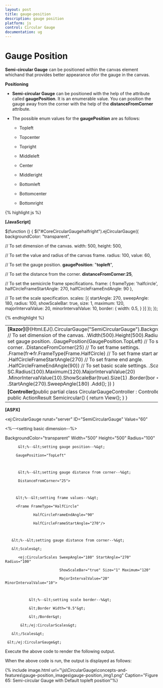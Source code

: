 ```yaml
---
layout: post
title: gauge-position
description: gauge position
platform: js
control: Circular Gauge
documentation: ug
---
```


# Gauge Position

**Semi-circular Gauge** can be positioned within the canvas element whichand that provides better appearance ofor the gauge in the canvas.

**Positioning**

* **Semi-circular Gauge** can be positioned with the help of the attribute called **gaugePosition**. It is an enumerable value. You can position the gauge away from the corner with the help of the **distanceFromCorner** attribute. 

* The possible enum values for the **gaugePosition** are as follows:

  * Topleft

  * Topcenter

  * Topright

  * Middleleft

  * Center

  * Middleright

  * Bottomleft

  * Bottomcenter

  * Bottomright

{% highlight js %}

**[JavaScript]**
<div style=”float: left” id=”gauge1”>
<div id=" CoreCircularGaugehalfright "> </div
<script type=”text/javascript”>
$(function () {
$("#CoreCircularGaugehalfright").ejCircularGauge({
backgroundColor: "transparent",

// To set dimension of the canvas.
width: 500, height: 500,

// To set the value and radius of the canvas frame.
radius: 100, value: 60,

// To set the gauge position.
**gaugePosition**: "**topleft**",

// To set the distance from the corner.
**distanceFromCorner**:**25**,

// To set the semicircle frame specifications.
frame: {
frameType: 'halfcircle',
halfCircleFrameStartAngle: 270,
halfCircleFrameEndAngle: 90
},

// To set the scale specification.
scales: [{
startAngle: 270,
sweepAngle: 180, radius: 100,
showScaleBar: true, size: 1,
maximum: 120, majorIntervalValue: 20,
minorIntervalValue: 10,
border: {
width: 0.5,
}
}]
});
});
</script>


{% endhighlight %}





<table>
<tr>
<td>
<b>[Razor]</b>@(Html.EJ().CircularGauge("SemiCircularGauge").BackgroundColor("transparent")                // To set dimension of the canvas.                .Width(500).Height(500).Radius(100).Value(60)                // To set gauge position.                .GaugePosition(GaugePosition.TopLeft)                // To set gauge distance from corner.                .DistanceFromCorner(25)                            // To set frame settings.                .Frame(fr=>fr.FrameType(Frame.HalfCircle)                               // To set frame start angle.                              .HalfCircleFrameStartAngle(270)                                                        // To set frame end angle.                              .HalfCircleFrameEndAngle(90))                // To set basic scale settings.                .Scales(SC =>                {                    SC.Radius(100).Maximum(120).MajorIntervalValue(20)                    .MinorIntervalValue(10).ShowScaleBar(true).Size(1)                    .Border(bor => bor.Width(0.5))                    .StartAngle(270).SweepAngle(180)                    .Add();                })                )</td></tr>
<tr>
<td>
<b>[Controller]</b>public partial class CircularGaugeController : Controller    {        //        // GET: /ToolTip/        public ActionResult Semicircular()        {            return View();        }    }</td></tr>
</table>


**[ASPX]**

<ej:CircularGauge runat="server" ID="SemiCircularGauge" Value="60"



&lt;%--&lt;setting basic dimension--%&gt;

BackgroundColor="transparent" Width="500" Height="500" Radius="100" 



          &lt;%--&lt;setting gauge position--%&gt;

         GaugePosition="TopLeft" 



          &lt;%--&lt;setting gauge distance from corner--%&gt;

          DistanceFromCorner="25">



         &lt;%--&lt;setting frame values--%&gt;

         <Frame FrameType="HalfCircle" 

                 HalfCircleFrameEndAngle="90" 

                 HalfCircleFrameStartAngle="270"/>



       &lt;%--&lt;setting gauge distance from corner--%&gt;      

       &lt;Scales&gt;

          <ej:CircularScales SweepAngle="180" StartAngle="270" Radius="100" 

                             ShowScaleBar="true" Size="1" Maximum="120" 

                             MajorIntervalValue="20" MinorIntervalValue="10">



               &lt;%--&lt;setting scale border--%&gt;      

               &lt;Border Width="0.5"&gt;

               &lt;/Border&gt;

           &lt;/ej:CircularScales&gt;

       &lt;/Scales&gt;

     &lt;/ej:CircularGauge&gt;



Execute the above code to render the following output.

When the above code is run, the output is displayed as follows:

{% include image.html url="\js\CircularGauge\concepts-and-features\gauge-position_images\gauge-position_img1.png" Caption="Figure 65: Semi-circular Gauge with Default topleft position"%}

